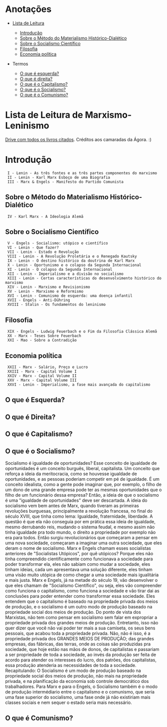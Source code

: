 # Anotações

* [Lista de Leitura](#Lista-de-Leitura-de-Marxismo-Leninismo)
  * [Introdução](#Introdução)
  * [Sobre o Método do Materialismo Histórico-Dialético](#Sobre-o-Método-do-Materialismo-Histórico-Dialético)
  * [Sobre o Socialismo Científico](#Sobre-o-Socialismo-Científico)
  * [Filosofia](#Filosofia)
  * [Economia política](#Economia-política)

 * Termos
   * [O que é esquerda?](#O-que-é-esquerda)
   * [O que é direita?](#O-que-é-direita)
   * [O que é o Capitalismo?](O-que-é-Capitalismo)
   * [O que é o Socialismo?](#o-que-é-o-socialismo)
   * [O que é o Comunismo?](o-que-é-comunismo)
  
# Lista de Leitura de Marxismo-Leninismo
[Drive com todos os livros citados](https://drive.google.com/drive/u/3/folders/1SHMSxLaS4_ddJQbIO-f7gxZphqber2BM). Créditos aos camaradas da Ágora. :)
# Introdução
     I - Lenin - As três fontes e as três partes componentes do marxismo 
     II - Lenin - Karl Marx Esboço de uma Biografia 
     III - Marx & Engels - Manifesto do Partido Comunista
 ## Sobre o Método do Materialismo Histórico-Dialético
     IV - Karl Marx - A Ideologia Alemã
 ## Sobre o Socialismo Científico
     V - Engels - Socialismo: utópico e científico 
     VI - Lenin - Que fazer?
     VII - Lenin - Estado e Revolução
     VIII - Lenin - A Revolução Proletária e o Renegado Kautsky
     IX - Lenin - O destino histórico da doutrina de Karl Marx
     X - Lenin - Oportunismo e o colapso da Segunda Internacional 
     XI - Lenin - O colapso da Segunda Internacional 
     XII - Lenin - Imperialismo e a divisão no socialismo
     XIII - Lenin - Certas características do desenvolvimento histórico do marxismo
     XIV - Lenin - Marxismo e Revisionismo 
     XV - Lenin - Marxismo e Reformismo 
     XVI - Lenin - Comunismo de esquerda: uma doença infantil
     XVII - Engels - Anti-Dühring
     XVIII - Stalin - Os fundamentos do leninismo

 ## Filosofia
     XIX - Engels - Ludwig Feuerbach e o Fim da Filosofia Clássica Alemã
     XX - Marx - Teses Sobre Feuerbach
     XXI - Mao - Sobre a Contradição
 ## Economia política
     XXII - Marx - Salário, Preço e Lucro
     XXIII - Marx - Capital Volume I
     XXIV - Marx - Capital Volume II
     XXV - Marx - Capital Volume III
     XXVI - Lenin - Imperialismo, a fase mais avançada do capitalismo
     
## O que é Esquerda?



## O que é Direita?

## O que é Capitalismo?

## O que é o Socialismo?

Socialismo é igualdade de oportunidades? Esse conceito de igualdade de oportunidades é um conceito burguês, liberal, capitalista. Um conceito que reforça a ideia da meritocracia, como se houvesse igualdade de oportunidades, e as pessoas poderiam competir em pé de igualdade. É um conceito idealista, como a gente pode imaginar que, por exemplo, o filho de um dono de uma grande empresa pode ter as mesmas oportunidades que o filho de um funcionário dessa empresa? Então, a ideia de que o socialismo é uma "igualdade de oportunidades" deve ser descartada. A ideia do socialismo vem bem antes de Marx, quando tiveram as primeiras revoluções burguesas, principalmente a revolução francesa, no final do século XVIII, que tinha como lema: Igualdade, fraternidade, liberdade. A questão é que ela não conseguia por em prática essa ideia de igualdade, mesmo derrubando reis, mudando o sistema feudal, e mesmo assim não tinha igualdade pra todo mundo, o direito a propriedade por exemplo não era para todos. Então surgiu revolucionários que começaram a pensar em uma nova sociedade, começaram a imaginar uma outra sociedade, que eles deram o nome de socialismo. Marx e Engels chamam esses socialistas anteriores de "Socialistas Utópicos", por quê utópicos? Porque eles não tinha compreendido cientificamente como funcionava a sociedade para poder transformar ela, eles não sabiam como mudar a sociedade, eles tinham ideias, cada um apresentava uma solução diferente, eles tinham uma visão muito utópica de como chegar a uma sociedade mais igualitária e mais justa. Marx e Engels, já na metade do século 19, vão desenvolver o que eles chamam de "Socialismo Científico", ou seja, eles vão compreender como funciona o capitalismo, como funciona a sociedade e vão tirar dai as conclusões para poder entender como transformar essa sociedade. Eles entendem que o capitalismo é baseado na propriedade privada dos meios de produção, e o socialismo é um outro modo de produção baseado na propriedade social dos meios de produção. Do ponto de vista dos Marxistas, não tem como pensar em socialismo sem falar em expropriar a propriedade privada dos grandes meios de produção. Entretanto, isso não quer dizer que você não vai poder ter mais a sua camiseta, os seus bens pessoais, que acabou toda a propriedade privada. Não, não é isso, é a propriedade privada dos GRANDES MEIOS DE PRODUÇÃO; das grandes empresas, das fábricas, das terras, onde as coisas são produzidas pra sociedade, que hoje estão nas mãos de donos, de capitalistas e passariam a ser propriedade de toda a sociedade, ao invés da produção ser feita de acordo para atender os interesses do lucro, dos patrões, dos capitalistas, essa produção atenderia as necessidades de toda a sociedade. Recapitulando: O Socialismo é um modo de produção baseado na propriedade social dos meios de produção, não mais na propriedade privada, e na planificação da economia sob controle democrático dos trabalhadores. Para Marx e para o Engels, o Socialismo também é o modo de produção intermédiario entre o capitalismo e o comunismo, que seria uma fase superior do socialismo, uma fase onde já não existiriam mais classes sociais e nem sequer o estado seria mais necessário.

## O que é Comunismo?

